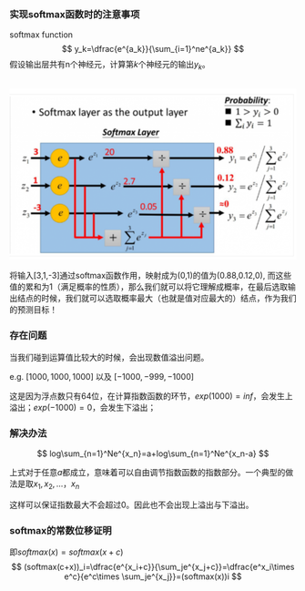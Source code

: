 ### 实现softmax函数时的注意事项

softmax function
$$
y_k=\dfrac{e^{a_k}}{\sum_{i=1}^ne^{a_k}}
$$
  假设输出层共有n个神经元，计算第$k$个神经元的输出$y_k$。  

​    ![img](ch3%E5%85%B3%E4%BA%8Esoftmax%E7%9A%84%E8%AE%A8%E8%AE%BA.assets/v2-ece5a177f0001f1b858369b4675e67ef_hd.png)

将输入[3,1,-3]通过softmax函数作用，映射成为(0,1)的值为(0.88,0.12,0), 而这些值的累和为1（满足概率的性质），那么我们就可以将它理解成概率，在最后选取输出结点的时候，我们就可以选取概率最大（也就是值对应最大的）结点，作为我们的预测目标！ 

### 存在问题

当我们碰到运算值比较大的时候，会出现数值溢出问题。

e.g. $[1000,1000,1000]$ 以及 $[-1000,-999,-1000]$

这是因为浮点数只有64位，在计算指数函数的环节，$exp(1000)=inf$，会发生上溢出；$exp(-1000)=0$，会发生下溢出；

### 解决办法

$$
log\sum_{n=1}^Ne^{x_n}=a+log\sum_{n=1}^Ne^{x_n-a}
$$

上式对于任意$a$都成立，意味着可以自由调节指数函数的指数部分。一个典型的做法是取${x_1,x_2,...，x_n}$

这样可以保证指数最大不会超过0。因此也不会出现上溢出与下溢出。

### softmax的常数位移证明

即$softmax(x)=softmax(x+c)$
$$
(softmax(c+x))_i=\dfrac{e^{x_i+c}}{\sum_je^{x_j+c}}=\dfrac{e^x_i\times e^c}{e^c\times \sum_je^{x_j}}=(softmax(x))i
$$
